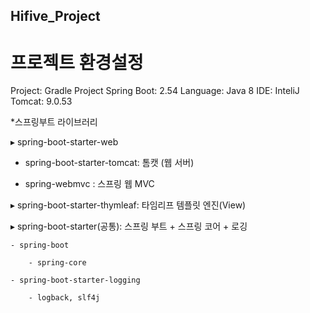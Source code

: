 ## Hifive_Project

# 프로젝트 환경설정

Project: Gradle Project
Spring Boot: 2.54
Language: Java 8
 IDE: InteliJ
Tomcat: 9.0.53
 

*스프링부트 라이브러리

 

▸ spring-boot-starter-web

  - spring-boot-starter-tomcat: 톰캣 (웹 서버)

  - spring-webmvc : 스프링 웹 MVC

 

▸ spring-boot-starter-thymleaf: 타임리프 템플릿 엔진(View)

▸ spring-boot-starter(공통): 스프링 부트 + 스프링 코어 + 로깅

    - spring-boot

        - spring-core

    - spring-boot-starter-logging

        - logback, slf4j
